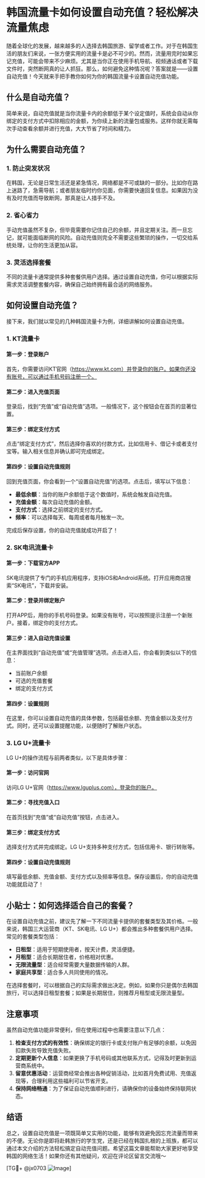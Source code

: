 # 韩国流量卡如何设置自动充值？轻松解决流量焦虑

随着全球化的发展，越来越多的人选择去韩国旅游、留学或者工作。对于在韩国生活的朋友们来说，一张方便实用的流量卡是必不可少的。然而，流量用完时如果忘记充值，可能会带来不少麻烦。尤其是当你正在使用手机导航、视频通话或者下载文件时，突然断网真的让人抓狂。那么，如何避免这种情况呢？答案就是——设置自动充值！今天就来手把手教你如何为你的韩国流量卡设置自动充值功能。

## 什么是自动充值？

简单来说，自动充值就是当你流量卡内的余额低于某个设定值时，系统会自动从你绑定的支付方式中扣除相应的金额，为你续上新的流量包或服务。这样你就无需每次手动查看余额并进行充值，大大节省了时间和精力。

## 为什么需要自动充值？

### 1. **防止突发状况**
   在韩国，无论是日常生活还是紧急情况，网络都是不可或缺的一部分。比如你在路上迷路了，急需导航；或者朋友临时约你见面，你需要快速回复信息。如果因为没有及时充值而导致断网，那真是让人措手不及。

### 2. **省心省力**
   手动充值虽然不复杂，但毕竟需要你记住自己的余额，并且定期关注。而一旦忘记，就可能面临断网的风险。自动充值则完全不需要这些繁琐的操作，一切交给系统处理，让你的生活更加从容。

### 3. **灵活选择套餐**
   不同的流量卡通常提供多种套餐供用户选择。通过设置自动充值，你可以根据实际需求灵活调整套餐内容，确保自己始终拥有最合适的网络服务。

## 如何设置自动充值？

接下来，我们就以常见的几种韩国流量卡为例，详细讲解如何设置自动充值。

### 1. **KT流量卡**

#### 第一步：登录账户
首先，你需要访问KT官网（https://www.kt.com）并登录你的账户。如果你还没有账号，可以通过手机号码注册一个。

#### 第二步：进入充值页面
登录后，找到“充值”或“自动充值”选项。一般情况下，这个按钮会在首页的显著位置。

#### 第三步：绑定支付方式
点击“绑定支付方式”，然后选择你喜欢的付款方式，比如信用卡、借记卡或者支付宝等。输入相关信息并确认即可完成绑定。

#### 第四步：设置自动充值规则
回到充值页面，你会看到一个“设置自动充值”的选项。点击后，填写以下信息：
- **最低余额**：当你的账户余额低于这个数值时，系统会触发自动充值。
- **充值金额**：每次自动充值的金额。
- **支付方式**：选择之前绑定的支付方式。
- **频率**：可以选择每天、每周或者每月触发一次。

完成后保存设置，你的自动充值就成功开启了！

### 2. **SK电讯流量卡**

#### 第一步：下载官方APP
SK电讯提供了专门的手机应用程序，支持iOS和Android系统。打开应用商店搜索“SK电讯”，下载并安装。

#### 第二步：登录并绑定账户
打开APP后，用你的手机号码登录。如果没有账号，可以按照提示注册一个新账户。接着，绑定你的支付方式。

#### 第三步：进入自动充值设置
在主界面找到“自动充值”或“充值管理”选项。点击进入后，你会看到类似以下的信息：

- 当前账户余额
- 可选的充值套餐
- 绑定的支付方式

#### 第四步：设置规则
在这里，你可以设置自动充值的具体参数，包括最低余额、充值金额以及支付方式。同时，还可以设置提醒功能，以便随时了解账户状态。

### 3. **LG U+流量卡**

LG U+的操作流程与前两者类似，以下是具体步骤：

#### 第一步：访问官网
访问LG U+官网（https://www.lguplus.com），登录你的账户。

#### 第二步：寻找充值入口
在首页找到“充值”或“自动充值”按钮，点击进入。

#### 第三步：绑定支付方式
选择支付方式并完成绑定。LG U+支持多种支付方式，包括信用卡、银行转账等。

#### 第四步：设置自动充值规则
填写最低余额、充值金额、支付方式以及频率等信息。保存设置后，你的自动充值功能就启动了！

## 小贴士：如何选择适合自己的套餐？

在设置自动充值之前，建议先了解一下不同流量卡提供的套餐类型及其价格。一般来说，韩国三大运营商（KT、SK电讯、LG U+）都会推出多种套餐供用户选择。常见的套餐类型包括：

- **日租型**：适用于短期使用者，按天计费，灵活便捷。
- **月租型**：适合长期居住者，价格相对优惠。
- **无限流量型**：适合经常需要大量数据传输的人群。
- **家庭共享型**：适合多人共同使用的情况。

在选择套餐时，可以根据自己的实际需求做出决定。例如，如果你只是偶尔去韩国旅行，可以选择日租型套餐；如果是长期居住，则推荐月租型或无限流量型。

## 注意事项

虽然自动充值功能非常便利，但在使用过程中也需要注意以下几点：

1. **检查支付方式的有效性**：确保绑定的银行卡或支付账户有足够的余额，以免因扣款失败导致充值失败。
2. **定期更新个人信息**：如果更换了手机号码或其他联系方式，记得及时更新到运营商系统中。
3. **留意优惠活动**：运营商经常会推出各种促销活动，比如首月免费试用、充值返现等，合理利用这些福利可以节省开支。
4. **保持网络畅通**：为了保证自动充值顺利进行，请确保你的设备始终保持联网状态。

## 结语

总之，设置自动充值是一项既简单又实用的功能，能够有效避免因忘充流量而带来的不便。无论你是即将赴韩旅行的学生党，还是已经在韩国扎根的上班族，都可以通过本文介绍的方法轻松搞定自动充值问题。希望这篇文章能帮助大家更好地享受韩国的网络生活！如果你还有其他疑问，欢迎在评论区留言交流哦～

[TG💪+ @jx0703 ![Image](https://github.com/user-attachments/assets/dbca1d08-cadb-493c-b0ec-ad6f7a83f270)]